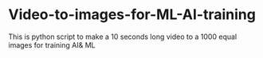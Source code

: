 # Video-to-images-for-ML-AI-training
This is python script to make a 10 seconds long video to a 1000 equal images for training AI&amp; ML

